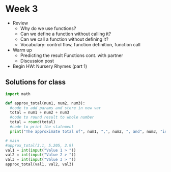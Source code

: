 # Week 3

+ Review
  - Why do we use functions?
  - Can we define a function without calling it?
  - Can we call a function without defining it?
  - Vocabulary: control flow, function definition, function call
+ Warm up
  - Predicting the result Functions cont. with partner
  - Discussion post
+ Begin HW: Nursery Rhymes (part 1)


## Solutions for class

```python
import math

def approx_total(num1, num2, num3):
  #code to add params and store in new var
  total = num1 + num2 + num3
  #code to round result to whole number
  total = round(total)
  #code to print the statement
  print("The approximate total of", num1, ",", num2, ", and", num3, "is", total)

# main
#approx_total(3.1, 5.205, 2.9)
val1 = int(input("Value 1 > "))
val2 = int(input("Value 2 > "))
val3 = int(input("Value 3 > "))
approx_total(val1, val2, val3)
```
